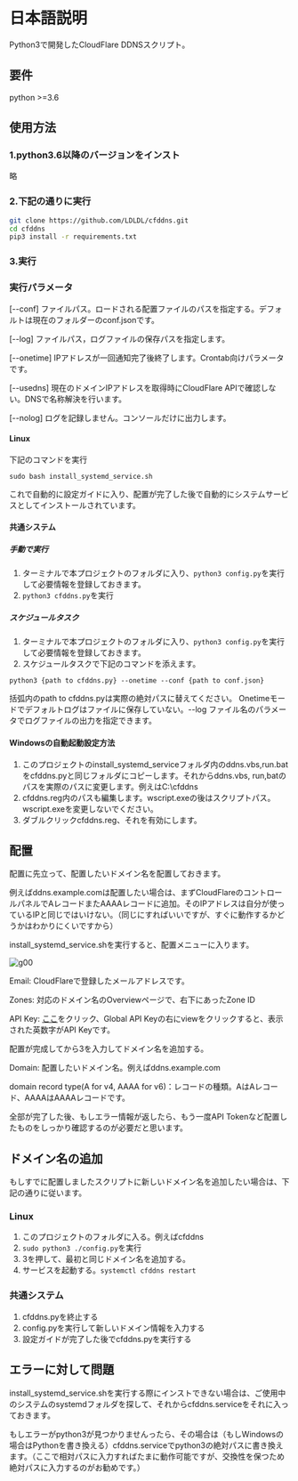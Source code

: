 # 日本語説明

Python3で開発したCloudFlare DDNSスクリプト。

## 要件

python >=3.6

## 使用方法

### 1.python3.6以降のバージョンをインスト

略

### 2.下記の通りに実行

```bash
git clone https://github.com/LDLDL/cfddns.git
cd cfddns
pip3 install -r requirements.txt
```
### 3.実行

### 実行パラメータ

[--conf] ファイルパス。ロードされる配置ファイルのパスを指定する。デフォルトは現在のフォルダーのconf.jsonです。

[--log] ファイルパス，ログファイルの保存パスを指定します。

[--onetime] IPアドレスが一回通知完了後終了します。Crontab向けパラメータです。

[--usedns] 現在のドメインIPアドレスを取得時にCloudFlare APIで確認しない。DNSで名称解決を行います。

[--nolog] ログを記録しません。コンソールだけに出力します。

#### Linux

下記のコマンドを実行

`sudo bash install_systemd_service.sh`

これで自動的に設定ガイドに入り、配置が完了した後で自動的にシステムサービスとしてインストールされています。

#### 共通システム

##### 手動で実行

1. ターミナルで本プロジェクトのフォルダに入り、`python3 config.py`を実行して必要情報を登録しておきます。  
2. `python3 cfddns.py`を実行

##### スケジュールタスク

1. ターミナルで本プロジェクトのフォルダに入り、`python3 config.py`を実行して必要情報を登録しておきます。  
2. スケジュールタスクで下記のコマンドを添えます。

`python3 {path to cfddns.py} --onetime --conf {path to conf.json}`

括弧内のpath to cfddns.pyは実際の絶対パスに替えてください。
Onetimeモードでデフォルトログはファイルに保存していない。--log ファイル名のパラメータでログファイルの出力を指定できます。

#### Windowsの自動起動設定方法

1. このプロジェクトのinstall_systemd_serviceフォルダ内のddns.vbs,run.batをcfddns.pyと同じフォルダにコピーします。それからddns.vbs, run,batのパスを実際のパスに変更します。例えはC:\cfddns
2. cfddns.reg内のパスも編集します。wscript.exeの後はスクリプトパス。wscript.exeを変更しないでください。
3. ダブルクリックcfddns.reg、それを有効にします。

## 配置

配置に先立って、配置したいドメイン名を配置しておきます。

例えばddns.example.comは配置したい場合は、まずCloudFlareのコントロールパネルでAレコードまたAAAAレコードに追加。そのIPアドレスは自分が使っているIPと同じではいけない。（同じにすればいいですが、すぐに動作するかどうかはわかりにくいですから）

install_systemd_service.shを実行すると、配置メニューに入ります。

![g00](https://user-images.githubusercontent.com/81149482/129917531-d499ae47-79ab-44b0-910b-e1f2a98fc68c.png)

Email: CloudFlareで登録したメールアドレスです。

Zones: 対応のドメイン名のOverviewページで、右下にあったZone ID

API Key: [ここ](https://dash.cloudflare.com/profile/api-tokens)をクリック、Global API Keyの右にviewをクリックすると、表示された英数字がAPI Keyです。

配置が完成してから3を入力してドメイン名を追加する。

Domain: 配置したいドメイン名。例えばddns.example.com

domain record type(A for v4, AAAA for v6)：レコードの種類。AはAレコード、AAAAはAAAAレコードです。

全部が完了した後、もしエラー情報が返したら、もう一度API Tokenなど配置したものをしっかり確認するのが必要だと思います。

## ドメイン名の追加

もしすでに配置しましたスクリプトに新しいドメイン名を追加したい場合は、下記の通りに従います。

### Linux

1. このプロジェクトのフォルダに入る。例えばcfddns
2. `sudo python3 ./config.py`を実行
3. 3を押して、最初と同じドメイン名を追加する。
4. サービスを起動する。`systemctl cfddns restart`


### 共通システム

1. cfddns.pyを終止する
2. config.pyを実行して新しいドメイン情報を入力する
3. 設定ガイドが完了した後でcfddns.pyを実行する

## エラーに対して問題

install_systemd_service.shを実行する際にインストできない場合は、ご使用中のシステムのsystemdフォルダを探して、それからcfddns.serviceをそれに入っておきます。

もしエラーがpython3が見つかりませんったら、その場合は（もしWindowsの場合はPythonを書き換える）cfddns.serviceでpython3の絶対パスに書き換えます。（ここで相対パスに入力すればたまに動作可能ですが、交換性を保つため絶対パスに入力するのがお勧めです。）
